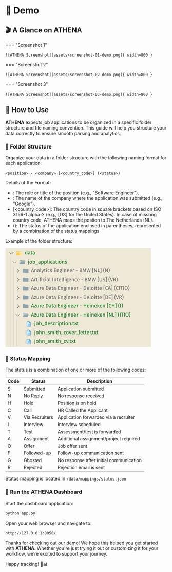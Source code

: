 # 🎥 Demo 

## 🎬 A Glance on ATHENA


=== "Screenshot 1"

    ![ATHENA Screenshot](assets/screenshot-01-demo.png){ width=800 }

=== "Screenshot 2"

    ![ATHENA Screenshot](assets/screenshot-02-demo.png){ width=800 }
    
=== "Screenshot 3"

    ![ATHENA Screenshot](assets/screenshot-03-demo.png){ width=800 }


## 🚀 How to Use

**ATHENA** expects job applications to be organized in a specific folder structure and file naming convention. This guide will help you structure your data correctly to ensure smooth parsing and analytics.

### 📂 Folder Structure

Organize your data in a folder structure with the following naming format for each application:

```
<position> - <company> [<country_code>] (<status>)
```

Details of the Format:

- <position>: The role or title of the position (e.g., "Software Engineer").
- <company>:  The name of the company where the application was submitted (e.g., "Google").
- [<country_code>]:  The country code in square brackets based on ISO 3166-1 alpha-2 (e.g., [US] for the United States). In case of missong country code, ATHENA maps the postion to The Netherlands (NL).
- (<status>): The status of the application enclosed in parentheses, represented by a combination of the status mappings.

Example of the folder structure: 

![ATHENA Application folder structure](assets/data-directories-prep.png)

### 🔀 Status Mapping

The status is a combination of one or more of the following codes:

|Code |	Status	| Description |
| --- | ---     | ---         |
|S |	Submitted |	Application submitted |
|N |	No Reply |	No response received |
|H |	Hold | Position is on hold |
|C |	Call |	HR Called the Applicant | 
|V |	Via Recruiters	| Application forwarded via a recruiter |
|I |	Interview | Interview scheduled |
|T |	Test | Assessment/test is forwarded |
|A |	Assignment | Additional assignment/project required |
|O |	Offer | Job offer sent |
|F |	Followed-up	| Follow-up communication sent |
|G |	Ghosted	| No response after initial communication |
|R |	Rejected | Rejection email is sent |

Status mapping is located in `/data/mappings/status.json`

### 🏁 Run the ATHENA Dashboard

Start the dashboard application:

```bash
python app.py
```

Open your web browser and navigate to:

```bash
http://127.0.0.1:8050/
```

Thanks for checking out our demo! We hope this helped you get started with **ATHENA**. Whether you're just trying it out or customizing it for your workflow, we’re excited to support your journey.

Happy tracking! 💼📊